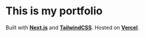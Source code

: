 # This is my portfolio

Built with **[Next.js](https://nextjs.org/)** and **[TailwindCSS](https://tailwindcss.com/)**.
Hosted on **[Vercel](https://vercel.com)**.
